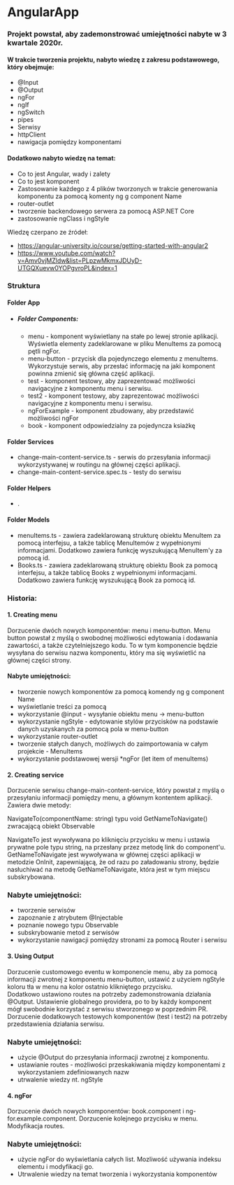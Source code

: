 # AngularApp

### Projekt powstał, aby zademonstrować umiejętności nabyte w 3 kwartale 2020r.

#### W trakcie tworzenia projektu, nabyto wiedzę z zakresu podstawowego, który obejmuje:
* @Input
* @Output
* ngFor
* ngIf
* ngSwitch
* pipes
* Serwisy
* httpClient
* nawigacja pomiędzy komponentami

#### Dodatkowo nabyto wiedzę na temat:
* Co to jest Angular, wady i zalety
* Co to jest komponent
* Zastosowanie każdego z 4 plików tworzonych w trakcie generowania komponentu za pomocą komenty ng g component Name
* router-outlet
* tworzenie backendowego serwera za pomocą ASP.NET Core
* zastosowanie ngClass i ngStyle


Wiedzę czerpano ze źródeł:
* https://angular-university.io/course/getting-started-with-angular2
* https://www.youtube.com/watch?v=Amv0vjMZldw&list=PLpzwMkmxJDUyD-UTGQXuevw0YOPgvroPL&index=1


### Struktura

#### Folder App
* ##### Folder Components:
    * menu - komponent wyświetlany na stałe po lewej stronie aplikacji. Wyświetla elementy zadeklarowane w pliku MenuItems za pomocą pętli ngFor.
    * menu-button - przycisk dla pojedynczego elementu z menuItems. Wykorzystuje serwis, aby przesłać informację na jaki komponent powinna zmienić się główna część aplikacji.
    * test - komponent testowy, aby zaprezentować możliwości navigacyjne z komponentu menu i serwisu.
    * test2 - komponent testowy, aby zaprezentować możliwości navigacyjne z komponentu menu i serwisu.
    * ngForExample - komponent zbudowany, aby przedstawić możliwości ngFor
    * book - komponent odpowiedzialny za pojedyncza ksiażkę

#### Folder Services
* change-main-content-service.ts - serwis do przesyłania informacji wykorzystywanej w routingu na głównej części aplikacji.
* change-main-content-service.spec.ts - testy do serwisu

#### Folder Helpers
* .

#### Folder Models
* menuItems.ts - zawiera zadeklarowaną strukturę obiektu MenuItem za pomocą interfejsu, a także tablicę MenuItemów z wypełnionymi informacjami. Dodatkowo zawiera funkcję wyszukującą MenuItem'y za pomocą id.
* Books.ts - zawiera zadeklarowaną strukturę obiektu Book za pomocą interfejsu, a także tablicę Books z wypełnionymi informacjami. Dodatkowo zawiera funkcję wyszukującą Book za pomocą id.


### Historia:
#### 1. Creating menu
   Dorzucenie dwóch nowych komponentów: menu i menu-button.
   Menu button powstał z myślą o swobodnej możliwości edytowania i dodawania zawartości, 
      a także czytelniejszego kodu.
   To w tym komponencie będzie wysyłana do serwisu nazwa komponentu, 
      który ma się wyświetlić na głównej części strony.

   #### Nabyte umiejętności:
   * tworzenie nowych komponentów za pomocą komendy ng g component Name
   * wyświetlanie treści za pomocą
   * wykorzystanie @input - wysyłanie obiektu menu -> menu-button
   * wykorzystanie ngStyle - edytowanie stylów przycisków na podstawie danych uzyskanych 
     za pomocą pola w menu-button
   * wykorzystanie router-outlet
   * tworzenie stałych danych, możliwych do zaimportowania w całym projekcie - MenuItems
   * wykorzystanie podstawowej wersji *ngFor (let item of menuItems)

#### 2. Creating service
   Dorzucenie serwisu change-main-content-service, który powstał z myślą o przesyłaniu informacji pomiędzy menu, 
      a głównym kontentem aplikacji. Zawiera dwie metody:

   NavigateTo(componentName: string) typu void
   GetNameToNavigate() zwracającą obiekt Observable

   NavigateTo jest wywoływana po kliknięciu przycisku w menu i ustawia prywatne pole typu string, 
    na przesłany przez metodę link do component'u.
   GetNameToNavigate jest wywoływana w głównej części aplikacji w metodzie OnInit, zapewniającą, 
    że od razu po załadowaniu strony, będzie nasłuchiwać na metodę GetNameToNavigate, która jest w tym miejscu subskrybowana.

   ### Nabyte umiejętności:
   * tworzenie serwisów
   * zapoznanie z atrybutem @Injectable
   * poznanie nowego typu Observable
   * subskrybowanie metod z serwisów
   * wykorzystanie nawigacji pomiędzy stronami za pomocą Router i serwisu

#### 3. Using Output
   Dorzucenie customowego eventu w komponencie menu, aby za pomocą informacji zwrotnej z komponentu menu-button, ustawić z użyciem ngStyle koloru tła w menu na kolor ostatnio klikniętego przycisku.   
   Dodatkowo ustawiono routes na potrzeby zademonstrowania działania @Output.
   Ustawienie globalnego providera, po to by każdy komponent mógł swobodnie korzystać z serwisu stworzonego w poprzednim PR.
   Dorzucenie dodatkowych testowych komponentów (test i test2) na potrzeby przedstawienia działania serwisu.

   ### Nabyte umiejętności:
   * użycie @Output do przesyłania informacji zwrotnej z komponentu.
   * ustawianie routes - możliwości przeskakiwania między komponentami z wykorzystaniem zdefiniowanych nazw
   * utrwalenie wiedzy nt. ngStyle

#### 4. ngFor
   Dorzucenie dwóch nowych komponentów: book.component i ng-for.example.component.
   Dorzucenie kolejnego przycisku w menu.
   Modyfikacja routes.

   ### Nabyte umiejętności:
   * użycie ngFor do wyświetlania całych list. Mozliwość używania indeksu elementu i modyfikacji go.
   * Utrwalenie wiedzy na temat tworzenia i wykorzystania komponentów